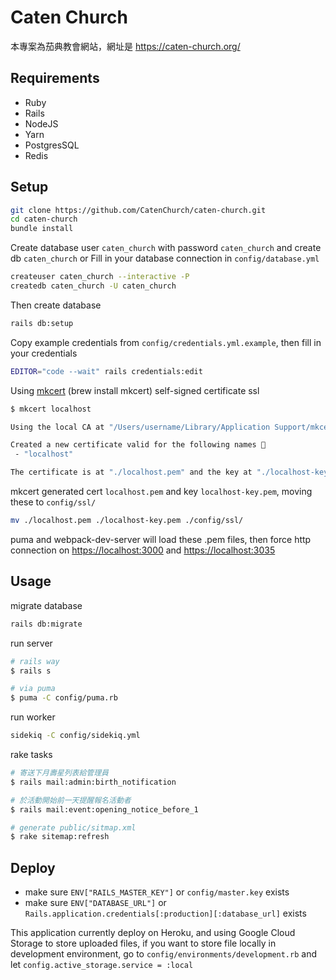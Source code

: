 # Caten Church

本專案為茄典教會網站，網址是 <https://caten-church.org/>

## Requirements

- Ruby
- Rails
- NodeJS
- Yarn
- PostgresSQL
- Redis

## Setup

```sh
git clone https://github.com/CatenChurch/caten-church.git
cd caten-church
bundle install
```

Create database user `caten_church` with password `caten_church` and create db `caten_church` or Fill in your database connection in `config/database.yml`

```sh 
createuser caten_church --interactive -P
createdb caten_church -U caten_church
```

Then create database

```sh
rails db:setup
```

Copy example credentials from `config/credentials.yml.example`, then fill in your credentials

```sh
EDITOR="code --wait" rails credentials:edit
```

Using [mkcert](https://github.com/FiloSottile/mkcert) (brew install mkcert) self-signed certificate ssl

```sh
$ mkcert localhost

Using the local CA at "/Users/username/Library/Application Support/mkcert" ✨

Created a new certificate valid for the following names 📜
 - "localhost"

The certificate is at "./localhost.pem" and the key at "./localhost-key.pem" ✅
```

mkcert generated cert `localhost.pem` and key `localhost-key.pem`, moving these to `config/ssl/`

```sh
mv ./localhost.pem ./localhost-key.pem ./config/ssl/
```

puma and webpack-dev-server will load these .pem files, then force http connection on <https://localhost:3000> and <https://localhost:3035>

## Usage

migrate database

```sh
rails db:migrate
```

run server

```sh
# rails way
$ rails s

# via puma
$ puma -C config/puma.rb
```

run worker

```sh
sidekiq -C config/sidekiq.yml
```

rake tasks

```sh
# 寄送下月壽星列表給管理員
$ rails mail:admin:birth_notification

# 於活動開始前一天提醒報名活動者
$ rails mail:event:opening_notice_before_1

# generate public/sitmap.xml
$ rake sitemap:refresh
```

## Deploy

- make sure `ENV["RAILS_MASTER_KEY"]` or `config/master.key` exists
- make sure `ENV["DATABASE_URL"]` or `Rails.application.credentials[:production][:database_url]` exists

This application currently deploy on Heroku, and using Google Cloud Storage to store uploaded files, if you want to store file locally in development environment, go to `config/environments/development.rb` and let `config.active_storage.service = :local`
